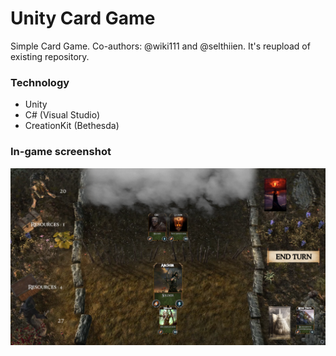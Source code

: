 # Unity Card Game
Simple Card Game. Co-authors: @wiki111 and @selthiien.
It's reupload of existing repository. 

### Technology
* Unity
* C# (Visual Studio) 
* CreationKit (Bethesda)

### In-game screenshot
![Preview image](https://raw.githubusercontent.com/Aztek92/Unity-Card-Game/master/preview.png)

